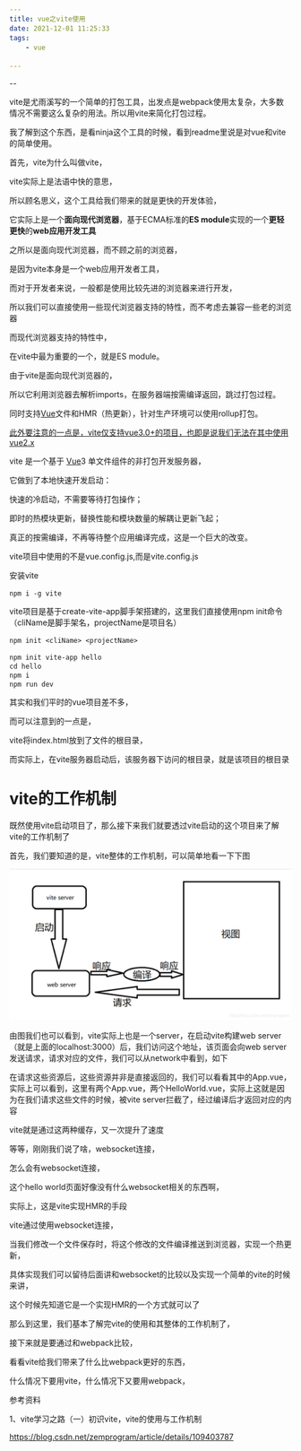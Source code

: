```yaml
---
title: vue之vite使用
date: 2021-12-01 11:25:33
tags:
	- vue

---
```


--

vite是尤雨溪写的一个简单的打包工具，出发点是webpack使用太复杂，大多数情况不需要这么复杂的用法。所以用vite来简化打包过程。

我了解到这个东西，是看ninja这个工具的时候，看到readme里说是对vue和vite的简单使用。

首先，vite为什么叫做vite，

vite实际上是法语中快的意思，

所以顾名思义，这个工具给我们带来的就是更快的开发体验，

它实际上是一个**面向现代浏览器**，基于ECMA标准的**ES module**实现的一个**更轻更快**的**web应用开发工具**

之所以是面向现代浏览器，而不顾之前的浏览器，

是因为vite本身是一个web应用开发者工具，

而对于开发者来说，一般都是使用比较先进的浏览器来进行开发，

所以我们可以直接使用一些现代浏览器支持的特性，而不考虑去兼容一些老的浏览器

而现代浏览器支持的特性中，

在vite中最为重要的一个，就是ES module。

由于vite是面向现代浏览器的，

所以它利用浏览器去解析imports，在服务器端按需编译返回，跳过打包过程。

同时支持[Vue](https://so.csdn.net/so/search?from=pc_blog_highlight&q=Vue)文件和HMR（热更新），针对生产环境可以使用rollup打包。

<u>此外要注意的一点是，vite仅支持vue3.0+的项目，也即是说我们无法在其中使用vue2.x</u>

vite 是一个基于 [Vue](https://so.csdn.net/so/search?from=pc_blog_highlight&q=Vue)3 单文件组件的非打包开发服务器，

它做到了本地快速开发启动：

快速的冷启动，不需要等待打包操作；

即时的热模块更新，替换性能和模块数量的解耦让更新飞起；

真正的按需编译，不再等待整个应用编译完成，这是一个巨大的改变。

vite项目中使用的不是vue.config.js,而是vite.config.js



安装vite

```
npm i -g vite
```



vite项目是基于create-vite-app脚手架搭建的，这里我们直接使用npm init命令（cliName是脚手架名，projectName是项目名）

```
npm init <cliName> <projectName>
```

```
npm init vite-app hello
cd hello
npm i
npm run dev
```



其实和我们平时的vue项目差不多，

而可以注意到的一点是，

vite将index.html放到了文件的根目录，

而实际上，在vite服务器启动后，该服务器下访问的根目录，就是该项目的根目录



# vite的工作机制

既然使用vite启动项目了，那么接下来我们就要透过vite启动的这个项目来了解vite的工作机制了

首先，我们要知道的是，vite整体的工作机制，可以简单地看一下下图

![在这里插入图片描述](../images/playopenwrt_pic/20201031213532791.png)

由图我们也可以看到，vite实际上也是一个server，在启动vite构建web server（就是上面的localhost:3000）后，我们访问这个地址，该页面会向web server发送请求，请求对应的文件，我们可以从network中看到，如下



在请求这些资源后，这些资源并非是直接返回的，我们可以看看其中的App.vue，实际上可以看到，这里有两个App.vue，两个HelloWorld.vue，实际上这就是因为在我们请求这些文件的时候，被vite server拦截了，经过编译后才返回对应的内容



vite就是通过这两种缓存，又一次提升了速度

等等，刚刚我们说了啥，websocket连接，

怎么会有websocket连接，

这个hello world页面好像没有什么websocket相关的东西啊，

实际上，这是vite实现HMR的手段

vite通过使用websocket连接，

当我们修改一个文件保存时，将这个修改的文件编译推送到浏览器，实现一个热更新，

具体实现我们可以留待后面讲和websocket的比较以及实现一个简单的vite的时候来讲，

这个时候先知道它是一个实现HMR的一个方式就可以了

那么到这里，我们基本了解完vite的使用和其整体的工作机制了，

接下来就是要通过和webpack比较，

看看vite给我们带来了什么比webpack更好的东西，

什么情况下要用vite，什么情况下又要用webpack，




参考资料

1、vite学习之路（一）初识vite，vite的使用与工作机制

https://blog.csdn.net/zemprogram/article/details/109403787